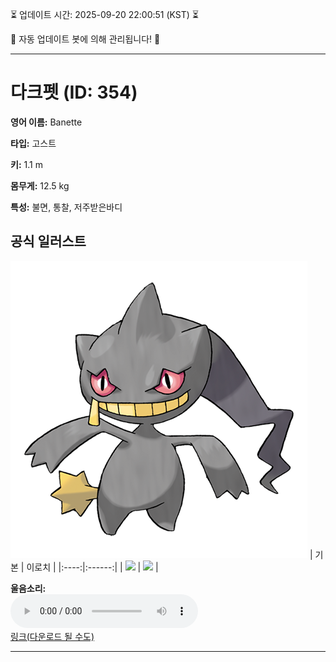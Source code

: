 
⏳ 업데이트 시간: 2025-09-20 22:00:51 (KST) ⏳

🤖 자동 업데이트 봇에 의해 관리됩니다! 🤖

---

# 다크펫 (ID: 354)
**영어 이름:** Banette

**타입:** 고스트

**키:** 1.1 m

**몸무게:** 12.5 kg

**특성:** 불면, 통찰, 저주받은바디

## 공식 일러스트
![](https://raw.githubusercontent.com/PokeAPI/sprites/master/sprites/pokemon/other/official-artwork/354.png)
| 기본 | 이로치 |
|:----:|:------:|
| <img src="http://play.pokemonshowdown.com/sprites/ani/banette.gif" width="200"> | <img src="http://play.pokemonshowdown.com/sprites/ani-shiny/banette.gif" width="200"> |

**울음소리:**<br><audio controls src="https://raw.githubusercontent.com/PokeAPI/cries/main/cries/pokemon/latest/354.ogg"></audio><br> [링크(다운로드 될 수도)](https://raw.githubusercontent.com/PokeAPI/cries/main/cries/pokemon/latest/354.ogg)


---
